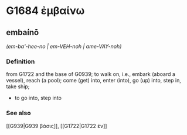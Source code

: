 # G1684 ἐμβαίνω

## embaínō

_(em-ba'-hee-no | em-VEH-noh | ame-VAY-noh)_

### Definition

from G1722 and the base of G0939; to walk on, i.e., embark (aboard a vessel), reach (a pool); come (get) into, enter (into), go (up) into, step in, take ship; 

- to go into, step into

### See also

[[G939|G939 βάσις]], [[G1722|G1722 ἐν]]
